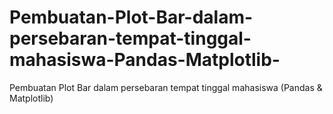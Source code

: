 # Pembuatan-Plot-Bar-dalam-persebaran-tempat-tinggal-mahasiswa-Pandas-Matplotlib-
Pembuatan Plot Bar dalam persebaran tempat tinggal mahasiswa (Pandas &amp; Matplotlib)
